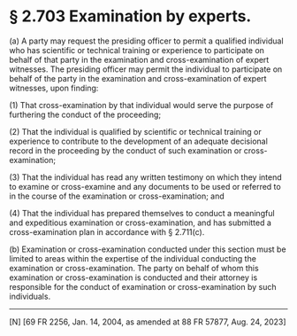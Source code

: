 # § 2.703   Examination by experts.

(a) A party may request the presiding officer to permit a qualified individual who has scientific or technical training or experience to participate on behalf of that party in the examination and cross-examination of expert witnesses. The presiding officer may permit the individual to participate on behalf of the party in the examination and cross-examination of expert witnesses, upon finding:


(1) That cross-examination by that individual would serve the purpose of furthering the conduct of the proceeding;


(2) That the individual is qualified by scientific or technical training or experience to contribute to the development of an adequate decisional record in the proceeding by the conduct of such examination or cross-examination;


(3) That the individual has read any written testimony on which they intend to examine or cross-examine and any documents to be used or referred to in the course of the examination or cross-examination; and


(4) That the individual has prepared themselves to conduct a meaningful and expeditious examination or cross-examination, and has submitted a cross-examination plan in accordance with § 2.711(c).


(b) Examination or cross-examination conducted under this section must be limited to areas within the expertise of the individual conducting the examination or cross-examination. The party on behalf of whom this examination or cross-examination is conducted and their attorney is responsible for the conduct of examination or cross-examination by such individuals.



---

[N] [69 FR 2256, Jan. 14, 2004, as amended at 88 FR 57877, Aug. 24, 2023]






